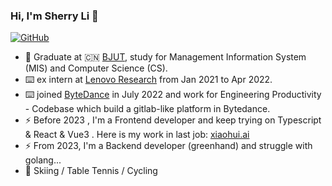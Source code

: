 ### Hi, I'm Sherry Li 👋

[![GitHub](https://img.shields.io/badge/dynamic/json?color=ffff00&label=Followers&query=%24.data.totalSubs&url=https%3A%2F%2Fapi.spencerwoo.com%2Fsubstats%2F%3Fsource%3Dgithub%26queryKey%3Dgalaxyxxxxx)](https://github.com/galaxyxxxxx)

- 🍻 Graduate at 🇨🇳 [BJUT](https://www.bjut.edu.cn/), study for Management Information System (MIS) and Computer Science (CS).
- ⌨️ ex intern at [Lenovo Research](http://research.lenovo.com/webapp/view/index.html) from Jan 2021 to Apr 2022.
- ⌨️ joined [ByteDance](https://www.bytedance.com/en/) in July 2022 and work for Engineering Productivity - Codebase which build a gitlab-like platform in Bytedance.
- ⚡ Before 2023 , I'm a Frontend developer and keep trying on Typescript & React & Vue3 . Here is my work in last job: [xiaohui.ai](https://xiaohui.ai)
- ⚡ From 2023, I'm a Backend developer (greenhand) and struggle with golang... 
- 🏃 Skiing / Table Tennis / Cycling
